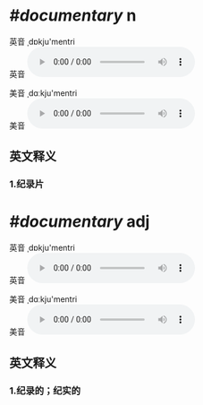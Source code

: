 # ***\#documentary*** n
英音 ˌdɒkju'mentri  
英音
<audio src="./media/documentary1_AAC.aac" controls="controls"></audio>

美音 ˌdɑːkju'mentri  
美音
<audio src="./media/documentary2_AAC.aac" controls="controls"></audio>



  

英文释义
---
### 1.**纪录片**  


# ***\#documentary*** adj
英音 ˌdɒkju'mentri  
英音
<audio src="./media/documentary1_AAC.aac" controls="controls"></audio>

美音 ˌdɑːkju'mentri  
美音
<audio src="./media/documentary2_AAC.aac" controls="controls"></audio>



  

英文释义
---
### 1.**纪录的；纪实的**  


